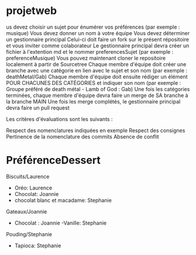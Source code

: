 # projetweb


us devez choisir un sujet pour énumérer vos préférences (par exemple : musique)
Vous devez donner un nom à votre équipe
Vous devez déterminer un gestionnaire principal
Celui-ci doit faire un fork sur le présent répositoire et vous inviter comme colaborateur
Le gestionnaire principal devra créer un fichier à l'extention md et le nommer preferencesSujet (par exemple : preferenceMusique)
Vous pouvez maintenant cloner le repositoire localement à partir de Sourcetree
Chaque membre d'équipe doit créer une branche avec une catégorie en lien avec le sujet et son nom (par exemple : deathMetal/Gab)
Chaque membre d'équipe doit ensuite rédiger un élément POUR CHACUNES DES CATÉGORIES et indiquer son nom (par exemple : Groupe préféré de death métal - Lamb of God : Gab)
Une fois les catégories terminées, chaque membre d'équipe devra faire un merge de SA branche à la branche MAIN
Une fois les merge complétés, le gestionnaire principal devra faire un pull request

Les critères d'évaluations sont les suivants :

Respect des nomenclatures indiquées en exemple
Respect des consignes
Pertinence de la nomenclature des commits
Absence de conflit


# PréférenceDessert

Biscuits/Laurence
- Oréo: Laurence
- Chocolat: Joannie
- chocolat blanc et macadame: Stephanie

Gateaux/Joannie
- Chocolat : Joannie
-Vanille: Stephanie

Pouding/Stephanie
- Tapioca: Stephanie



